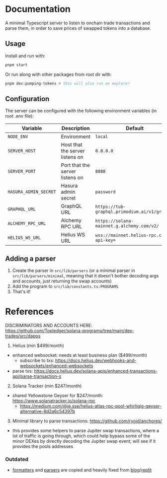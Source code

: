 # Documentation

A minimal Typescript server to listen to onchain trade transactions and parse them, in order to save prices of swapped tokens into a database.

## Usage

Install and run with:

```sh
pnpm start
```

Or run along with other packages from root dir with:

```sh
pnpm dev:pumping-tokens # this will also run an explorer
```

## Configuration

The server can be configured with the following environment variables (in root .env file):

| Variable              | Description                     | Default                                       |
| --------------------- | ------------------------------- | --------------------------------------------- |
| `NODE_ENV`            | Environment                     | `local`                                       |
| `SERVER_HOST`         | Host that the server listens on | `0.0.0.0`                                     |
| `SERVER_PORT`         | Port that the server listens on | `8888`                                        |
| `HASURA_ADMIN_SECRET` | Hasura admin secret             | `password`                                    |
| `GRAPHQL_URL`         | GraphQL URL                     | `https://tub-graphql.primodium.ai/v1/graphql` |
| `ALCHEMY_RPC_URL`     | Alchemy RPC URL                 | `https://solana-mainnet.g.alchemy.com/v2/`    |
| `HELIUS_WS_URL`       | Helius WS URL                   | `wss://mainnet.helius-rpc.com/?api-key=`      |

## Adding a parser

1. Create the parser in `src/lib/parsers` (or a minimal parser in `src/lib/parsers/minimal`, meaning that it doesn't bother decoding args and accounts, just returning the swap accounts)
2. Add the program to `src/lib/constants.ts:PROGRAMS`
3. That's it!

# References

DISCRIMINATORS AND ACCOUNTS HERE: https://github.com/Topledger/solana-programs/tree/main/dex-trades/src/dapps

1. Helius (min $499/month)

- enhanced websocket: needs at least business plan ($499/month)
  - subscribe to txs: https://docs.helius.dev/webhooks-and-websockets/enhanced-websockets
- parse txs: https://docs.helius.dev/solana-apis/enhanced-transactions-api/parse-transaction-s

2. Solana Tracker (min $247/month)

- shared Yellowstone Geyser for $247/month: https://www.solanatracker.io/solana-rpc
  - https://medium.com/@je.sse/helius-atlas-rpc-pool-whirligig-geyser-alternative-8d2a6c54397b

3. Minimal library to parse transactions: https://github.com/ryoid/anchores/

- this provides some helpers to parse Jupiter swap transactions, where a lot of traffic is going through, which could help bypass some of the minor DEXes by directly decoding the Jupiter swap event; will see if it provides the pools addresses

### Outdated

- [formatters](./src/lib/formatters) and [parsers](./src/lib/parsers) are copied and heavily fixed from [blog](https://blogs.shyft.to/how-to-stream-and-parse-raydium-transactions-with-shyfts-grpc-network-b16d5b3af249)/[replit](https://replit.com/@rex-god/get-parsed-instructions-of-raydium-amm#utils/transaction-formatter.ts)
